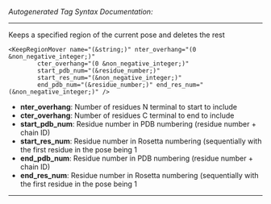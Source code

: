 _Autogenerated Tag Syntax Documentation:_

---
Keeps a specified region of the current pose and deletes the rest

```
<KeepRegionMover name="(&string;)" nter_overhang="(0 &non_negative_integer;)"
        cter_overhang="(0 &non_negative_integer;)"
        start_pdb_num="(&residue_number;)"
        start_res_num="(&non_negative_integer;)"
        end_pdb_num="(&residue_number;)" end_res_num="(&non_negative_integer;)" />
```

-   **nter_overhang**: Number of residues N terminal to start to include
-   **cter_overhang**: Number of residues C terminal to end to include
-   **start_pdb_num**: Residue number in PDB numbering (residue number + chain ID)
-   **start_res_num**: Residue number in Rosetta numbering (sequentially with the first residue in the pose being 1
-   **end_pdb_num**: Residue number in PDB numbering (residue number + chain ID)
-   **end_res_num**: Residue number in Rosetta numbering (sequentially with the first residue in the pose being 1

---
